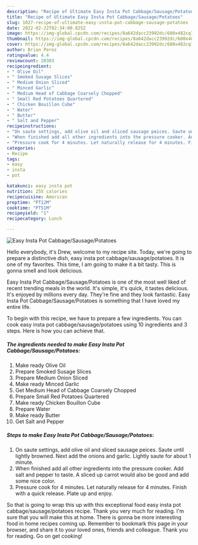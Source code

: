 ```yaml
---
description: "Recipe of Ultimate Easy Insta Pot Cabbage/Sausage/Potatoes"
title: "Recipe of Ultimate Easy Insta Pot Cabbage/Sausage/Potatoes"
slug: 1027-recipe-of-ultimate-easy-insta-pot-cabbage-sausage-potatoes
date: 2022-02-22T02:34:00.825Z
image: https://img-global.cpcdn.com/recipes/8a642dacc23992dc/680x482cq70/easy-insta-pot-cabbagesausagepotatoes-recipe-main-photo.jpg
thumbnail: https://img-global.cpcdn.com/recipes/8a642dacc23992dc/680x482cq70/easy-insta-pot-cabbagesausagepotatoes-recipe-main-photo.jpg
cover: https://img-global.cpcdn.com/recipes/8a642dacc23992dc/680x482cq70/easy-insta-pot-cabbagesausagepotatoes-recipe-main-photo.jpg
author: Brian Perez
ratingvalue: 4.4
reviewcount: 20303
recipeingredient:
- " Olive Oil"
- " Smoked Susage Slices"
- " Medium Onion Sliced"
- " Minced Garlic"
- " Medium Head of Cabbage Coarsely Chopped"
- " Small Red Potatoes Quartered"
- " Chicken Bouillon Cube"
- " Water"
- " Butter"
- " Salt and Pepper"
recipeinstructions:
- "On saute settings, add olive oil and sliced sausage peices. Saute until lightly browned. Next add the onions and garlic. Lightly saute for about 1 minute."
- "When finished add all other ingredients into the pressure cooker. Add salt and pepper to taste. A sliced up carrot would also be good and add some nice color."
- "Pressure cook for 4 minutes. Let naturally release for 4 minutes. Finish with a quick release. Plate up and enjoy."
categories:
- Recipe
tags:
- easy
- insta
- pot

katakunci: easy insta pot 
nutrition: 255 calories
recipecuisine: American
preptime: "PT12M"
cooktime: "PT51M"
recipeyield: "1"
recipecategory: Lunch

---
```



![Easy Insta Pot Cabbage/Sausage/Potatoes](https://img-global.cpcdn.com/recipes/8a642dacc23992dc/680x482cq70/easy-insta-pot-cabbagesausagepotatoes-recipe-main-photo.jpg)

Hello everybody, it's Drew, welcome to my recipe site. Today, we're going to prepare a distinctive dish, easy insta pot cabbage/sausage/potatoes. It is one of my favorites. This time, I am going to make it a bit tasty. This is gonna smell and look delicious.

Easy Insta Pot Cabbage/Sausage/Potatoes is one of the most well liked of recent trending meals in the world. It's simple, it's quick, it tastes delicious. It's enjoyed by millions every day. They're fine and they look fantastic. Easy Insta Pot Cabbage/Sausage/Potatoes is something that I have loved my entire life.




To begin with this recipe, we have to prepare a few ingredients. You can cook easy insta pot cabbage/sausage/potatoes using 10 ingredients and 3 steps. Here is how you can achieve that.

<!--inarticleads1-->

##### The ingredients needed to make Easy Insta Pot Cabbage/Sausage/Potatoes:

1. Make ready  Olive Oil
1. Prepare  Smoked Susage Slices
1. Prepare  Medium Onion Sliced
1. Make ready  Minced Garlic
1. Get  Medium Head of Cabbage Coarsely Chopped
1. Prepare  Small Red Potatoes Quartered
1. Make ready  Chicken Bouillon Cube
1. Prepare  Water
1. Make ready  Butter
1. Get  Salt and Pepper




<!--inarticleads2-->

##### Steps to make Easy Insta Pot Cabbage/Sausage/Potatoes:

1. On saute settings, add olive oil and sliced sausage peices. Saute until lightly browned. Next add the onions and garlic. Lightly saute for about 1 minute.
1. When finished add all other ingredients into the pressure cooker. Add salt and pepper to taste. A sliced up carrot would also be good and add some nice color.
1. Pressure cook for 4 minutes. Let naturally release for 4 minutes. Finish with a quick release. Plate up and enjoy.




So that is going to wrap this up with this exceptional food easy insta pot cabbage/sausage/potatoes recipe. Thank you very much for reading. I'm sure that you will make this at home. There is gonna be more interesting food in home recipes coming up. Remember to bookmark this page in your browser, and share it to your loved ones, friends and colleague. Thank you for reading. Go on get cooking!
